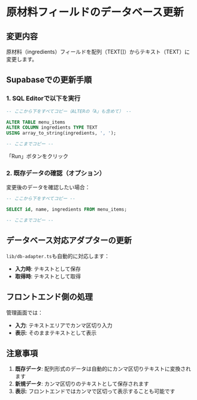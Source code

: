 # 原材料フィールドのデータベース更新

## 変更内容
原材料（ingredients）フィールドを配列（TEXT[]）からテキスト（TEXT）に変更します。

## Supabaseでの更新手順

### 1. SQL Editorで以下を実行

```sql
-- ここから下をすべてコピー（ALTERの「A」も含めて） --

ALTER TABLE menu_items 
ALTER COLUMN ingredients TYPE TEXT 
USING array_to_string(ingredients, ', ');

-- ここまでコピー --
```

「Run」ボタンをクリック

### 2. 既存データの確認（オプション）

変更後のデータを確認したい場合：

```sql
-- ここから下をすべてコピー --

SELECT id, name, ingredients FROM menu_items;

-- ここまでコピー --
```

## データベース対応アダプターの更新

`lib/db-adapter.ts`も自動的に対応します：

- **入力時**: テキストとして保存
- **取得時**: テキストとして取得

## フロントエンド側の処理

管理画面では：
- **入力**: テキストエリアでカンマ区切り入力
- **表示**: そのままテキストとして表示

## 注意事項

1. **既存データ**: 配列形式のデータは自動的にカンマ区切りテキストに変換されます
2. **新規データ**: カンマ区切りのテキストとして保存されます
3. **表示**: フロントエンドではカンマで区切って表示することも可能です